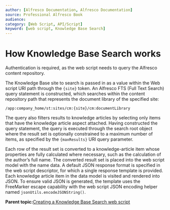 ```yaml
---
author: [Alfresco Documentation, Alfresco Documentation]
source: Professional Alfresco Book
audience: 
category: [Web Script, API/Script]
keyword: [web script, Knowledge Base Search]
---
```


# How Knowledge Base Search works

Authentication is required, as the web script needs to query the Alfresco content repository.

The Knowledge Base site to search is passed in as a value within the Web script URI path through the `{site}` token. An Alfresco FTS \(Full Text Search\) query statement is constructed, which searches within the content repository path that represents the document library of the specified site:

`/app:company_home/st:sites/cm:{site}/cm:documentLibrary`

The query also filters results to knowledge articles by selecting only items that have the knowledge article aspect attached. Having constructed the query statement, the query is executed through the search root object where the result set is optionally constrained to a maximum number of items, as specified by the `{maxResults}` URI query parameter.

Each row of the result set is converted to a knowledge-article item whose properties are fully calculated where necessary, such as the calculation of the author’s full name. The converted result set is placed into the web script model with the name data. A default JSON response format is specified in the web script descriptor, for which a single response template is provided. Each knowledge article item in the data model is visited and rendered into JSON. To ensure valid JSON is generated, the template uses the FreeMarker escape capability with the web script JSON encoding helper named `jsonUtils.encodeJSONString()`.

**Parent topic:**[Creating a Knowledge Base Search web script](../tasks/ws-kb-search-create.md)

